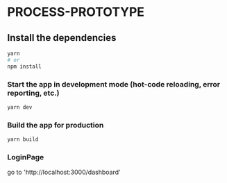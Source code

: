 # PROCESS-PROTOTYPE

## Install the dependencies
```bash
yarn
# or
npm install
```

### Start the app in development mode (hot-code reloading, error reporting, etc.)
```bash
yarn dev
```


### Build the app for production
```bash
yarn build
```

### LoginPage
go to 'http://localhost:3000/dashboard'
